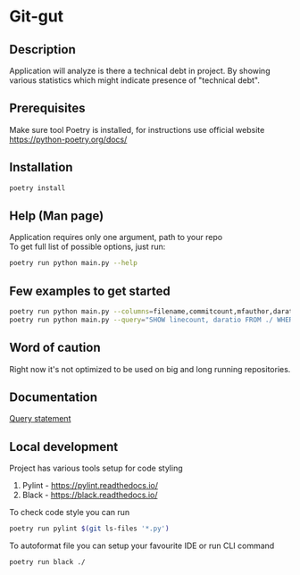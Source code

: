 # Git-gut
## Description
Application will analyze is there a technical debt in project. By showing various statistics which might indicate presence of "technical debt". </br>

## Prerequisites
Make sure tool Poetry is installed, for instructions use official website https://python-poetry.org/docs/

## Installation
```bash
poetry install
```

## Help (Man page)
Application requires only one argument, path to your repo <br/>
To get full list of possible options, just run:
```bash
poetry run python main.py --help
```

## Few examples to get started
```bash
poetry run python main.py --columns=filename,commitcount,mfauthor,daratio,linecount --sort=daratio-desc --filters="linecount>50" ./
poetry run python main.py --query="SHOW linecount, daratio FROM ./ WHERE linecount > 10 and daratio > 0.1 ORDERBY daratio DESCK and linecount DESC" ./
```

## Word of caution
Right now it's not optimized to be used on big and long running repositories.

## Documentation
[Query statement](./readmes/query-docs.md)

## Local development
Project has various tools setup for code styling 
1. Pylint - https://pylint.readthedocs.io/
2. Black - https://black.readthedocs.io/

To check code style you can run
```bash
poetry run pylint $(git ls-files '*.py')
```
To autoformat file you can setup your favourite IDE or run CLI command
```bash
poetry run black ./
```